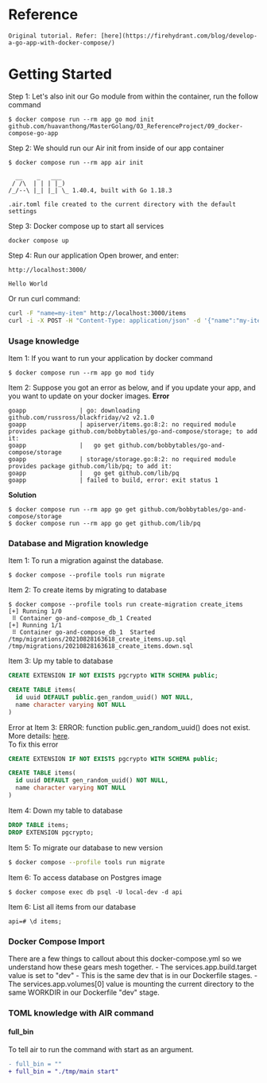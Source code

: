 # Reference
    Original tutorial. Refer: [here](https://firehydrant.com/blog/develop-a-go-app-with-docker-compose/)

# Getting Started
Step 1: Let's also init our Go module from within the container, run the follow command 
```
$ docker compose run --rm app go mod init github.com/huavanthong/MasterGolang/03_ReferenceProject/09_docker-compose-go-app
```

Step 2: We should run our Air init from inside of our app container 
```
$ docker compose run --rm app air init

  __    _   ___
 / /\  | | | |_)
/_/--\ |_| |_| \_ 1.40.4, built with Go 1.18.3

.air.toml file created to the current directory with the default settings
```

Step 3: Docker compose up to start all services
```
docker compose up
```

Step 4: Run our application
Open brower, and enter:
```
http://localhost:3000/

Hello World
```
Or run curl command:
```bash
curl -F "name=my-item" http://localhost:3000/items
curl -i -X POST -H "Content-Type: application/json" -d '{"name":"my-item"}' http://localhost:3000/items
```
### Usage knowledge
Item 1: If you want to run your application by docker command
```
$ docker compose run --rm app go mod tidy
```

Item 2: Suppose you got an error as below, and if you update your app, and you want to update on your docker images.
**Error**
```
goapp               | go: downloading github.com/russross/blackfriday/v2 v2.1.0  
goapp               | apiserver/items.go:8:2: no required module provides package github.com/bobbytables/go-and-compose/storage; to add it:
goapp               |   go get github.com/bobbytables/go-and-compose/storage     
goapp               | storage/storage.go:8:2: no required module provides package github.com/lib/pq; to add it:
goapp               |   go get github.com/lib/pq
goapp               | failed to build, error: exit status 1
```
**Solution**
```
$ docker compose run --rm app go get github.com/bobbytables/go-and-compose/storage
$ docker compose run --rm app go get github.com/lib/pq
```

### Database and Migration knowledge
Item 1: To run a migration against the database.
```
$ docker compose --profile tools run migrate
```

Item 2: To create items by migrating to database
```
$ docker compose --profile tools run create-migration create_items
[+] Running 1/0
 ⠿ Container go-and-compose_db_1 Created
[+] Running 1/1
 ⠿ Container go-and-compose_db_1  Started
/tmp/migrations/20210828163618_create_items.up.sql
/tmp/migrations/20210828163618_create_items.down.sql
```

Item 3: Up my table to database
```sql
CREATE EXTENSION IF NOT EXISTS pgcrypto WITH SCHEMA public;

CREATE TABLE items(
  id uuid DEFAULT public.gen_random_uuid() NOT NULL,
  name character varying NOT NULL
)
```
Error at Item 3: ERROR:  function public.gen_random_uuid() does not exist. More details: [here](https://stackoverflow.com/questions/35959265/postgresql-function-gen-random-uuid-not-working).  
To fix this error
```sql
CREATE EXTENSION IF NOT EXISTS pgcrypto WITH SCHEMA public;

CREATE TABLE items(
  id uuid DEFAULT gen_random_uuid() NOT NULL,
  name character varying NOT NULL
)
```

Item 4: Down my table to database
```sql
DROP TABLE items;
DROP EXTENSION pgcrypto;
```
Item 5: To migrate our database to new version
```bash
$ docker compose --profile tools run migrate
```

Item 6: To access database on Postgres image
```
$ docker compose exec db psql -U local-dev -d api
```

Item 6: List all items from our database
```
api=# \d items;
```
### Docker Compose Import
There are a few things to callout about this docker-compose.yml so we understand how these gears mesh together.
    - The services.app.build.target value is set to "dev" - This is the same dev that is in our Dockerfile stages.
    - The services.app.volumes[0] value is mounting the current directory to the same WORKDIR in our Dockerfile "dev" stage.

### TOML knowledge with AIR command
#### full_bin
To tell air to run the command with start as an argument.
```diff
- full_bin = ""
+ full_bin = "./tmp/main start"
```